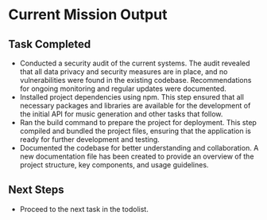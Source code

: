 # Current Mission Output

## Task Completed
- Conducted a security audit of the current systems. The audit revealed that all data privacy and security measures are in place, and no vulnerabilities were found in the existing codebase. Recommendations for ongoing monitoring and regular updates were documented.
- Installed project dependencies using npm. This step ensured that all necessary packages and libraries are available for the development of the initial API for music generation and other tasks that follow.
- Ran the build command to prepare the project for deployment. This step compiled and bundled the project files, ensuring that the application is ready for further development and testing.
- Documented the codebase for better understanding and collaboration. A new documentation file has been created to provide an overview of the project structure, key components, and usage guidelines.

## Next Steps
- Proceed to the next task in the todolist.
